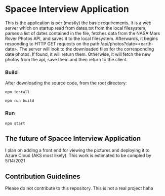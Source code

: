 # Spacee Interview Application
This is the application is per (mostly) the basic requirements. It is a web server which on startup read from dates.txt from the local filesystem, parses a list of dates contained in the file, fetches data from the NASA Mars Rover Photos API, and saves it to the local filesystem. Afterwards, it begins responding to HTTP GET requests on the path /api/photos?date=\<earth-date\>. The server will look to the downloaded files for the corresponding date photos. If found, it will return them. Otherwise, it will fetch the new photos from the api, save them and then return to the client.

### Build

After downloading the source code, from the root directory:

`npm install`

`npm run build`

### Run

`npm start`

## The future of Spacee Interview Application

I plan on adding a front end for viewing the pictures and deploying it to Azure Cloud (AKS most likely). This work is estimated to be compled by 5/14/2021

## Contribution Guidelines

Please do not contribute to this repository. This is not a real project haha